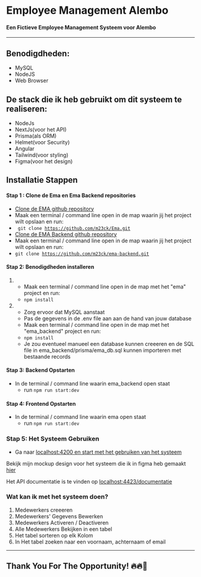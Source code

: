 # Employee Management Alembo
#### Een Fictieve Employee Management Systeem voor Alembo
---
## Benodigdheden:
- MySQL
- NodeJS
- Web Browser

## De stack die ik heb gebruikt om dit systeem te realiseren:
- NodeJs
- NextJs(voor het API)
- Prisma(als ORM)
- Helmet(voor Security)
- Angular
- Tailwind(voor styling)
- Figma(voor het design)


## Installatie Stappen
#### Stap 1 : Clone de Ema en Ema Backend repositories
-  [Clone de EMA github repository]('https://github.com/m23ck/Ema')
- Maak een terminal / command line open in de map waarin jij het project wilt opslaan en run:
- <code> git clone https://github.com/m23ck/Ema.git </code>
- [Clone de EMA Backend github repository]('https://github.com/m23ck/ema-backend')
- Maak een terminal / command line open in de map waarin jij het project wilt opslaan en run:
- <code>git clone https://github.com/m23ck/ema-backend.git</code>
#### Stap 2: Benodigdheden installeren
1. - Maak een terminal / command line open in de map met het "ema" project en run:
   - <code>npm install</code>
2. - Zorg ervoor dat MySQL aanstaat
   - Pas de gegevens in de .env file aan aan de hand van jouw database
   - Maak een terminal / command line open in de map met het "ema_backend" project en run:
   - <code>npm install</code>
   - Je zou eventueel manueel een database kunnen creeeren en de SQL file in ema_backend/prisma/ema_db.sql kunnen importeren met bestaande records


#### Stap 3: Backend Opstarten
- In de terminal / command line waarin ema_backend open staat
  - run <code>npm run start:dev</code>

#### Stap 4: Frontend Opstarten
- In de terminal / command line waarin ema open staat
  - run <code>npm run start:dev</code>

### Stap 5: Het Systeem Gebruiken
- Ga naar [localhost:4200 en start met het gebruiken van het systeem]('http://127.0.0.1:4200')

Bekijk mijn mockup design voor het systeem die ik in figma heb gemaakt [hier]('https://www.figma.com/file/7Ev9XaKSCu5fdPkUmQg1Ex/ema?node-id=6%3A7')

Het API documentatie is te vinden op [localhost:4423/documentatie]('http://127.0.0.1:4423/documentatie')


### Wat kan ik met het systeem doen?
1. Medewerkers creeeren
2. Medewerkers' Gegevens Bewerken
3. Medewerkers Activeren / Deactiveren
4. Alle Medewerkers Bekijken in een tabel
5. Het tabel sorteren op elk Kolom
6. In Het tabel zoeken naar een voornaam, achternaam of email


---

## Thank You For The Opportunity! 🔥🔥🎉